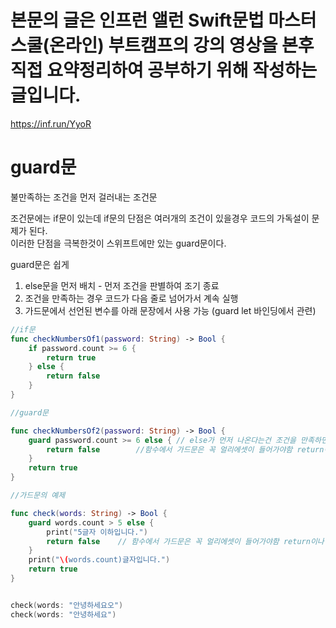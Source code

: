# 본문의 글은 인프런 앨런 Swift문법 마스터 스쿨(온라인) 부트캠프의 강의 영상을 본후 직접 요약정리하여 공부하기 위해 작성하는 글입니다.
https://inf.run/YyoR

# guard문
불만족하는 조건을 먼저 걸러내는 조건문   
    
조건문에는 if문이 있는데 if문의 단점은 여러개의 조건이 있을경우 코드의 가독설이 문제가 된다.   
이러한 단점을 극복한것이 스위프트에만 있는 guard문이다.   

guard문은 쉽게   
1. else문을 먼저 배치 - 먼저 조건을 판별하여 조기 종료
2. 조건을 만족하는 경우 코드가 다음 줄로 넘어가서 계속 실행   
3. 가드문에서 선언된 변수를 아래 문장에서 사용 가능  (guard let 바인딩에서 관련)

```swift
//if문
func checkNumbersOf1(password: String) -> Bool {
    if password.count >= 6 {
        return true
    } else {
        return false
    }
}

//guard문

func checkNumbersOf2(password: String) -> Bool {
    guard password.count >= 6 else { // else가 먼저 나온다는건 조건을 만족하면 밑으로 내려가! 아니면 그냥 여기서 끝내 라는 뜻이다.
        return false        //함수에서 가드문은 꼭 얼리에셋이 들어가야함 return이나 throw
    }
    return true
}

//가드문의 예제

func check(words: String) -> Bool {
    guard words.count > 5 else {
        print("5글자 이하입니다.")
        return false    // 함수에서 가드문은 꼭 얼리에셋이 들어가야함 return이나 throw
    }
    print("\(words.count)글자입니다.")
    return true
}


check(words: "안녕하세요오")
check(words: "안녕하세요")
```